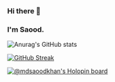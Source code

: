 ### Hi there 👋
### I'm Saood.


<!-- [![Anurag's GitHub stats](https://github-readme-stats.vercel.app/api?username=MdSaoodKhan)](https://github.com/anuraghazra/github-readme-stats) -->
![Anurag's GitHub stats](https://github-readme-stats.vercel.app/api?username=MdSaoodKhan&count_private=true)

[![GitHub Streak](https://github-readme-streak-stats.herokuapp.com/?user=MdSaoodKhan)](https://git.io/streak-stats)




<!--
**MdSaoodKhan/MdSaoodKhan** is a ✨ _special_ ✨ repository because its `README.md` (this file) appears on your GitHub profile.

Here are some ideas to get you started:

- 🔭 I’m currently working on ...
- 🌱 I’m currently learning ...
- 👯 I’m looking to collaborate on ...
- 🤔 I’m looking for help with ...
- 💬 Ask me about ...
- 📫 How to reach me: ...
- 😄 Pronouns: ...
- ⚡ Fun fact: ...
-->


[![@mdsaoodkhan's Holopin board](https://holopin.io/api/user/board?user=mdsaoodkhan)](https://holopin.io/@mdsaoodkhan)
